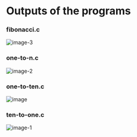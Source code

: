 # Outputs of the programs
### fibonacci.c
![image-3](https://github.com/dev-aashutosh/c-language/assets/149941495/81143391-b353-4853-aab1-abfdb9c13f4c)

### one-to-n.c
![image-2](https://github.com/dev-aashutosh/c-language/assets/149941495/ab146cf6-7669-4854-a57c-436ff2676251)

### one-to-ten.c
![image](https://github.com/dev-aashutosh/c-language/assets/149941495/258edbc2-ae17-4c2c-bca1-2a38615ad13b)

### ten-to-one.c
![image-1](https://github.com/dev-aashutosh/c-language/assets/149941495/d0982ddc-1560-4bb9-b734-b0325e45b85d)
